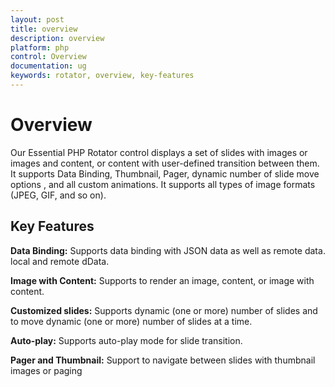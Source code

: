 ```yaml
---
layout: post
title: overview
description: overview
platform: php
control: Overview
documentation: ug
keywords: rotator, overview, key-features
---
```


# Overview

Our Essential PHP Rotator control displays a set of slides with images or images and content, or content with user-defined transition between them. It supports Data Binding, Thumbnail, Pager, dynamic number of slide move options , and all custom animations. It supports all types of image formats (JPEG, GIF, and so on). 

## Key Features

**Data Binding:** Supports data binding with JSON data as well as remote data. local and remote dData. 

**Image with Content:** Supports to render an image, content, or image with content.

**Customized slides:** Supports dynamic (one or more) number of slides and to move dynamic (one or more) number of slides at a time.

**Auto-play:** Supports auto-play mode for slide transition.

**Pager and Thumbnail:** Support to navigate between slides with thumbnail images or paging

